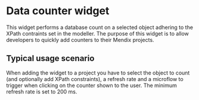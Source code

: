 # Data counter widget

This widget performs a database count on a selected object adhering to the XPath contraints set in the modeller. The purpose of this widget is to allow developers to quickly add counters to their Mendix projects. 


## Typical usage scenario

When adding the widget to a project you have to select the object to count (and optionally add XPath constraints), a refresh rate and a microflow to trigger when clicking on the counter shown to the user.
The minimum refresh rate is set to 200 ms.
 